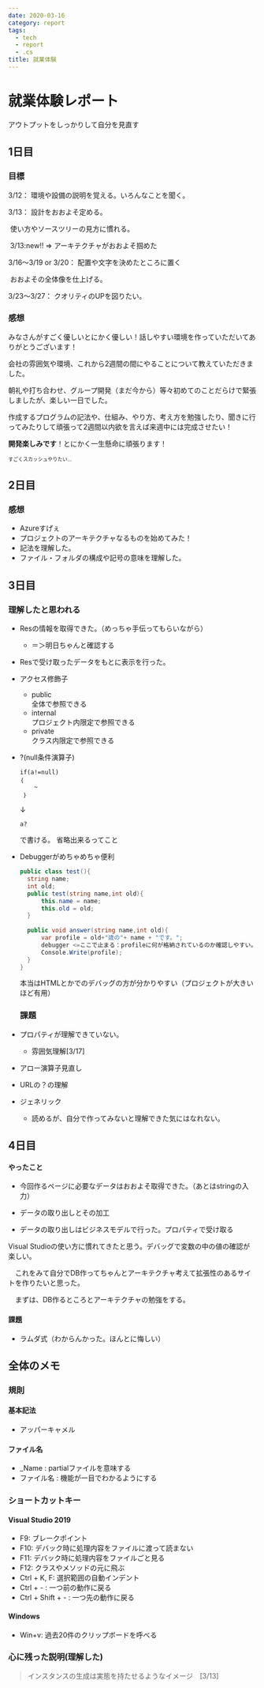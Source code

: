 ```yaml
---
date: 2020-03-16
category: report
tags:
  - tech
  - report
  - .cs
title: 就業体験
---
```

# 就業体験レポート

 アウトプットをしっかりして自分を見直す

## 1日目


### 目標
3/12：	環境や設備の説明を覚える。いろんなことを聞く。

3/13：	設計をおおよそ定める。

​				使い方やソースツリーの見方に慣れる。

​				3/13:new!! =>	アーキテクチャがおおよそ掴めた

3/16～3/19 or 3/20：	配置や文字を決めたところに置く

​										 おおよその全体像を仕上げる。

3/23～3/27：	クオリティのUPを図りたい。

### 感想

みなさんがすごく優しいとにかく優しい！話しやすい環境を作っていただいてありがとうございます！

会社の雰囲気や環境、これから2週間の間にやることについて教えていただきました。

朝礼や打ち合わせ、グループ開発（まだ今から）等々初めてのことだらけで緊張しましたが、楽しい一日でした。

作成するプログラムの記法や、仕組み、やり方、考え方を勉強したり、聞きに行ってみたりして頑張って2週間以内欲を言えば来週中には完成させたい！

**開発楽しみです**！とにかく一生懸命に頑張ります！

<span style="font-size: 10px">すごくスカッシュやりたい...</span>



## 2日目

### 感想

+ Azureすげぇ
+ プロジェクトのアーキテクチャなるものを始めてみた！
+ 記法を理解した。
+ ファイル・フォルダの構成や記号の意味を理解した。



## 3日目

### 理解したと思われる

- Resの情報を取得できた。（めっちゃ手伝ってもらいながら）

  - ＝＞明日ちゃんと確認する

- Resで受け取ったデータをもとに表示を行った。

- アクセス修飾子

  + public  
      <span>全体で参照できる</span>
  + internal  
      <span>プロジェクト内限定で参照できる</span>
  + private  
      <span>クラス内限定で参照できる</span>

- ?(null条件演算子)

  ```
  if(a!=null)
  ｛
      ~
   ｝
  ```

  ↓

  ```
  a?
  ```

  で書ける。
  省略出来るってこと

- Debuggerがめちゃめちゃ便利

  ```c#
  public class test(){
  	string name;
  	int old;
  	public test(string name,int old){
  		this.name = name;
  		this.old = old;
  	}
      
  	public void answer(string name,int old){
  		var profile = old+"歳の"+ name + "です。";
  		debugger <=ここで止まる：profileに何が格納されているのか確認しやすい。
  		Console.Write(profile);
  	}
  }
  ```

  本当はHTMLとかでのデバッグの方が分かりやすい（プロジェクトが大きいほど有用）

  

  ### 課題

- プロパティが理解できていない。

  - 雰囲気理解[3/17]

- アロー演算子見直し

- URLの？の理解

- ジェネリック

  - 読めるが、自分で作ってみないと理解できた気にはなれない。

## 4日目

#### やったこと

- 今回作るページに必要なデータはおおよそ取得できた。（あとはstringの入力）

- データの取り出しとその加工
- データの取り出しはビジネスモデルで行った。プロパティで受け取る

<span>Visual Studioの使い方に慣れてきたと思う。デバッグで変数の中の値の確認が楽しい。

　これをみて自分でDB作ってちゃんとアーキテクチャ考えて拡張性のあるサイトを作りたいと思った。

　まずは、DB作るところとアーキテクチャの勉強をする。

</span>

#### 課題

- ラムダ式（わからんかった。ほんとに悔しい）

## 全体のメモ

### 規則

#### 基本記法

+ アッパーキャメル

#### ファイル名

+ _Name : partialファイルを意味する
+ ファイル名 : 機能が一目でわかるようにする

### ショートカットキー

#### Visual Studio 2019

+ F9: ブレークポイント
+ F10: デバック時に処理内容をファイルに渡って読まない
+ F11: デバック時に処理内容をファイルごと見る
+ F12: クラスやメソッドの元に飛ぶ
+ Ctrl + K, F: 選択範囲の自動インデント
+ Ctrl + - : 一つ前の動作に戻る
+ Ctrl + Shift + - : 一つ先の動作に戻る

#### Windows

+ Win+v: 過去20件のクリップボードを呼べる



### 心に残った説明(理解した)

> インスタンスの生成は実態を持たせるようなイメージ　[3/13]
